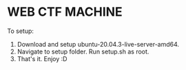 # WEB CTF MACHINE

To setup:
  1. Download and setup ubuntu-20.04.3-live-server-amd64.
  2. Navigate to setup folder. Run setup.sh as root.
  3. That's it. Enjoy :D
